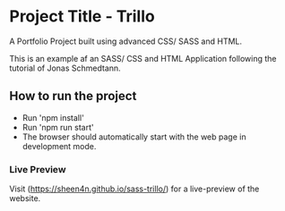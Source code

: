 # Project Title - Trillo

A Portfolio Project built using advanced CSS/ SASS and HTML.

This is an example af an SASS/ CSS and HTML Application following the tutorial of Jonas Schmedtann.

## How to run the project

- Run 'npm install'
- Run 'npm run start'
- The browser should automatically start with the web page in development mode.

### Live Preview

Visit (https://sheen4n.github.io/sass-trillo/) for a live-preview of the website.

